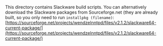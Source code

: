This directory contains Slackware build scripts. You can alternatively download the Slackware packages from Sourceforge.net (they are already built, so you only need to run `installpkg (filename)`:
[https://sourceforge.net/projects/wendzelnntpd/files/v2.1.2/slackware64-current-package/](https://sourceforge.net/projects/wendzelnntpd/files/v2.1.2/slackware64-current-package/)
